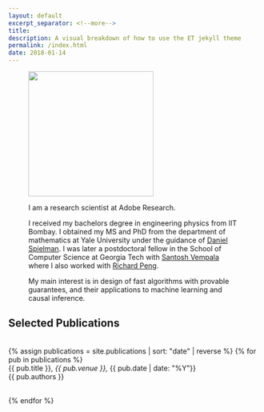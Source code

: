 ```yaml
---
layout: default
excerpt_separator: <!--more-->
title: 
description: A visual breakdown of how to use the ET jekyll theme
permalink: /index.html
date: 2018-01-14
---
```


<figure>
<img loading="lazy" src="{{ site.baseurl }}/images/me.jpg" width='250px' />
<span>  <p> I am a research scientist at Adobe Research.</p>

<p> I received my bachelors degree in engineering physics from IIT Bombay. I obtained my MS and PhD from the department of mathematics at Yale University under the guidance of <a href="http://cs-www.cs.yale.edu/homes/spielman/">Daniel Spielman</a>. I was later a postdoctoral fellow in the School of Computer Science at Georgia Tech with <a href="https://www.cc.gatech.edu/~vempala/">Santosh Vempala</a> where I also worked with <a href="https://www.cc.gatech.edu/~rpeng/">Richard Peng</a>. 
</p>

<p> My main interest is in design of fast algorithms with provable guarantees, and their applications to machine learning and causal inference.</p>
</span>
</figure>

<h2>Selected Publications</h2>

<br>
{% assign publications = site.publications | sort: "date" | reverse %}
{% for pub in publications %}
<div class="pubitem">
  <div>{{ pub.title }}, <i> {{ pub.venue }}, </i> {{ pub.date | date: "%Y"}} </div>
  <div>{{ pub.authors }} </div>
  <br>
</div>


{% endfor %}






